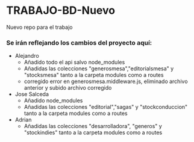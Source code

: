 # TRABAJO-BD-Nuevo

Nuevo repo para el trabajo

### Se irán reflejando los cambios del proyecto aquí:
- Alejandro
  - Añadido todo el api salvo node_modules
  - Añadidas las colecciones "generosmesa","editorialsmesa" y "stocksmesa" tanto a la carpeta modules como a routes
  - corregido error en generosmesa.middleware.js, eliminado archivo anterior y subido archivo corregido
- Jose Salceda
  - Añadido node_modules
  - Añadidas las colecciones "editorial","sagas" y "stockconduccion" tanto a la carpeta modules como a routes
- Adrian
  - Añadidas las colecciones "desarrolladora", "generos" y "stockindies" tanto a la carpeta modules como a routes
